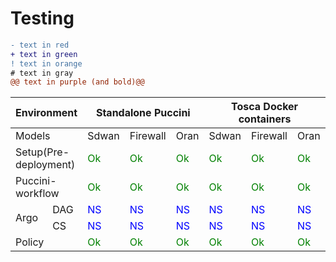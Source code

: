 # Testing

```diff
- text in red
+ text in green
! text in orange
# text in gray
@@ text in purple (and bold)@@
```
<table>
  <thead>
    <tr>
      <th colspan="2">Environment</th>
      <th colspan="3">Standalone Puccini</th>
      <th colspan="3">Tosca Docker containers</th>
	    <th colspan="3">Honolulu</th>
    </tr>
  </thead>
  <tbody>
    <tr>
      <td colspan="2">Models</td>
      <td>Sdwan</td>
      <td>Firewall</td>
      <td>Oran</td>
      <td>Sdwan</td>
      <td>Firewall</td>
      <td>Oran</td>
      <td>Sdwan</td>
      <td>Firewall</td>
      <td>Oran</td>
    </tr>
    <tr>
      <td colspan="2">Setup(Pre-deployment)</td>
      <td style="color:green";>Ok</td>
	    <td style="color:green";>Ok</td>
      <td style="color:green";>Ok</td>
	    <td style="color:green";>Ok</td>
      <td style="color:green";>Ok</td>
	    <td style="color:green";>Ok</td>
      <td style="color:green";>Ok</td>
      <td style="color:green";>Ok</td>
	    <td style="color:green";>Ok</td>
    </tr>
    <tr>
      <td colspan="2">Puccini-workflow</td>
	    <td style="color:green";>Ok</td>
	    <td style="color:green";>Ok</td>
      <td style="color:green";>Ok</td>
	    <td style="color:green";>Ok</td>
      <td style="color:green";>Ok</td>
	    <td style="color:green";>Ok</td>
      <td style="color:green";>Ok</td>
      <td style="color:green";>Ok</td>
	    <td style="color:green";>Ok</td>
    </tr>
	  <tr>
      <td rowspan="2">Argo</td>
	    <td>DAG</td>
	    <td style="color:blue";>NS</td>
	    <td style="color:blue";>NS</td>
      <td style="color:blue";>NS</td>
	    <td style="color:blue";>NS</td>
      <td style="color:blue";>NS</td>
	    <td style="color:blue";>NS</td>
	    <td style="color:green";>Ok</td>
	    <td style="color:green";>Ok</td>
      <td>Pending</td>
    </tr>
	  <tr>
	    <td>CS</td>
	    <td style="color:blue";>NS</td>
	    <td style="color:blue";>NS</td>
      <td style="color:blue";>NS</td>
	    <td style="color:blue";>NS</td>
      <td style="color:blue";>NS</td>
	    <td style="color:blue";>NS</td>
	    <td style="color:green";>Ok</td>
	    <td style="color:green";>Ok</td>
      <td style="color:green";>Ok</td>
    </tr>
    <tr>
      <td colspan="2">Policy</td>
	    <td style="color:green";>Ok</td>
	    <td style="color:green";>Ok</td>
      <td style="color:green";>Ok</td>
	    <td style="color:green";>Ok</td>
      <td style="color:green";>Ok</td>
	    <td style="color:green";>Ok</td>
	    <td>Pending</td>
      <td>Pending</td>
      <td>Pending</td>
    </tr>
  </tbody>
</table>
